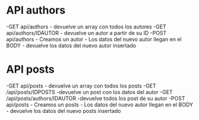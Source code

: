 # API authors
-GET api/authors
    - devuelve un array con todos los autores
-GET api/authors/IDAUTOR
    - devuelve un autor a partir de su ID
-POST api/authors
    - Creamos un autor
    - Los datos del nuevo autor llegan en el BODY
    - devuelve los datos del nuevo autor insertado


# API posts
-GET api/posts
    - devuelve un array con todos los posts
-GET /api/posts/IDPOSTS
    -devuelve un post con los datos del autor
-GET /api/posts/authors/IDAUTOR
    -devuelve todos los post de su autor
-POST api/posts
    - Creamos un posts
    - Los datos del nuevo autor llegan en el BODY
    - devuelve los datos del nuevo posts insertado